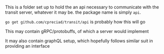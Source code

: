 This is a folder set up to hold the an api necessary to communicate with the 
transit server, whatever it may be. the package name is simply `api`. 

`go get github.com/cpreciad/transit/api` is probably how this will go

This may contain gRPC/protobuffs, of which a server would implement

It may also contain graphQL setup, which hopefully follows similar suit in providing an 
interface
